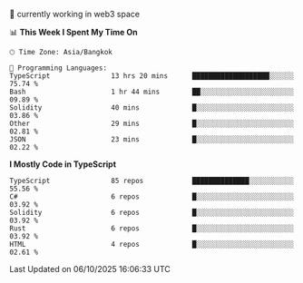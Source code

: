 🔭 currently working in web3 space

<!--START_SECTION:waka-->
📊 **This Week I Spent My Time On** 

```text
🕑︎ Time Zone: Asia/Bangkok

💬 Programming Languages: 
TypeScript               13 hrs 20 mins      ███████████████████░░░░░░   75.74 % 
Bash                     1 hr 44 mins        ██░░░░░░░░░░░░░░░░░░░░░░░   09.89 % 
Solidity                 40 mins             █░░░░░░░░░░░░░░░░░░░░░░░░   03.86 % 
Other                    29 mins             █░░░░░░░░░░░░░░░░░░░░░░░░   02.81 % 
JSON                     23 mins             █░░░░░░░░░░░░░░░░░░░░░░░░   02.22 % 
```

**I Mostly Code in TypeScript** 

```text
TypeScript               85 repos            ██████████████░░░░░░░░░░░   55.56 % 
C#                       6 repos             █░░░░░░░░░░░░░░░░░░░░░░░░   03.92 % 
Solidity                 6 repos             █░░░░░░░░░░░░░░░░░░░░░░░░   03.92 % 
Rust                     6 repos             █░░░░░░░░░░░░░░░░░░░░░░░░   03.92 % 
HTML                     4 repos             █░░░░░░░░░░░░░░░░░░░░░░░░   02.61 % 
```




 Last Updated on 06/10/2025 16:06:33 UTC
<!--END_SECTION:waka-->
